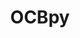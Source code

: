 ---
OCBpy: OCBpy
description: 'OCBpy is a Python module that converts between AACGM coordinates and
  a magnetic coordinate system that adjusts latitude and local time relative to the
  Open Closed field line Boundary (OCB). This is particulary useful for statistical
  studies of the poles, where gridding relative to a fixed magnetic coordinate system
  would cause averaging of different physical regions, such as auroral and polar cap
  measurements. '
poc: Angeline Burrell
shortname: ocbpy
timestamp: Fri, 04 Feb 2022 17:09:36 GMT
title: OCBpy
uuid: 564e2c4c-d23e-4a7f-b06d-63f6db6165cd
website_link: https://github.com/aburrell/ocbpy
---